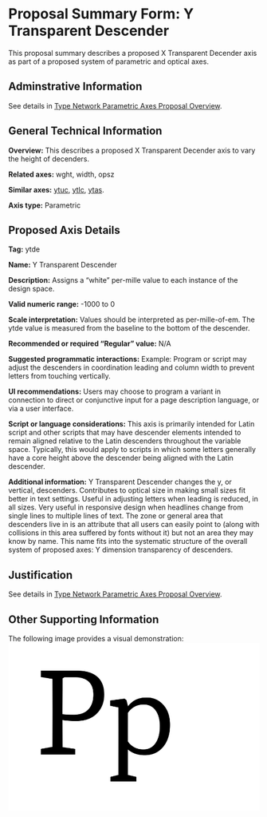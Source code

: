 # Proposal Summary Form: Y Transparent Descender

This proposal summary describes a proposed X Transparent Decender axis as part of
a proposed system of parametric and optical axes.

## Adminstrative Information

See details in [Type Network Parametric Axes Proposal Overview](Overview.md).

## General Technical Information

**Overview:** This describes a proposed X Transparent Decender axis to vary the height of decenders.

**Related axes:** wght, width, opsz

**Similar axes:** [ytuc](ProposalSummary_.md), [ytlc](ProposalSummary_ytlc.md), [ytas](ProposalSummary_ytas.md).

**Axis type:** Parametric

## Proposed Axis Details

**Tag:** ytde

**Name:** Y Transparent Descender

**Description:** Assigns a “white” per-mille value to each instance of the design space.

**Valid numeric range:**  -1000 to 0

**Scale interpretation:** Values should be interpreted as per-mille-of-em. The ytde value is measured from the baseline to the bottom of the descender.

**Recommended or required “Regular” value:** N/A

**Suggested programmatic interactions:** Example: Program or script may adjust the descenders
in coordination leading and column width to prevent letters from touching vertically.

**UI recommendations:** Users may choose to program a variant in connection to direct or
conjunctive input for a page description language, or via a user interface.

**Script or language considerations:** This axis is primarily intended for Latin script and other scripts that may have descender elements intended to remain aligned relative to the Latin descenders throughout the variable space. Typically, this would apply to scripts in which some letters generally have a core height above the descender being aligned with the Latin descender.

**Additional information:** Y Transparent Descender changes the y, or vertical, descenders.
Contributes to optical size in making small sizes fit better in text settings. Useful in
adjusting letters when leading is reduced, in all sizes. Very useful in responsive design
when headlines change from single lines to multiple lines of text. The zone or general area
that descenders live in is an attribute that all users can easily point to (along with
collisions in this area suffered by fonts without it) but not an area they may know by name.
This name fits into the systematic structure of the overall system of proposed axes: Y
dimension transparency of descenders.

## Justification

See details in [Type Network Parametric Axes Proposal Overview](Overview.md).

## Other Supporting Information

The following image provides a visual demonstration:
![Demonstration](demos/animation-ytde.gif)
